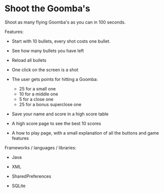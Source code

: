 
# Shoot the Goomba's

Shoot as many flying Goomba's as you can in 100 seconds.

Features:

- Start with 10 bullets, every shot costs one bullet.

- See how many bullets you have left

- Reload all bullets

- One click on the screen is a shot

- The user gets points for hitting a Goomba:
	- 25 for a small one
	- 10 for a middle one
	- 5 for a close one
	- 25 for a bonus superclose one

- Save your name and score in a high score table

- A high score page to see the best 10 scores

- A how to play page, with a small explanation of all the buttons and game features

Frameworks / languages / libraries:

- Java

- XML

- SharedPreferences

- SQLite